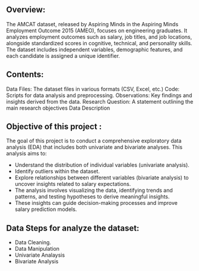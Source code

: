 ## Overview:
The AMCAT dataset, released by Aspiring Minds in the Aspiring Minds Employment Outcome 2015 (AMEO), focuses on engineering graduates. It analyzes employment outcomes such as salary, job titles, and job locations, alongside standardized scores in cognitive, technical, and personality skills. The dataset includes independent variables, demographic features, and each candidate is assigned a unique identifier.

## Contents:
Data Files: The dataset files in various formats (CSV, Excel, etc.)
Code: Scripts for data analysis and preprocessing.
Observations: Key findings and insights derived from the data.
Research Question: A statement outlining the main research objectives
Data Description

## Objective of this project :
 The goal of this project is to conduct a comprehensive exploratory data analysis (EDA) that includes both univariate and bivariate analyses. This analysis aims to:
*  Understand the distribution of individual variables (univariate analysis).
*  Identify outliers within the dataset.
*  Explore relationships between different variables (bivariate analysis) to uncover insights related to salary expectations.
*  The analysis involves visualizing the data, identifying trends and patterns, and testing hypotheses to derive meaningful insights.
* These insights can guide decision-making processes and improve salary prediction models.
 
## Data Steps for analyze the dataset:
* Data Cleaning.
* Data Manipulation
* Univariate Analaysis
* Bivariate Analysis
